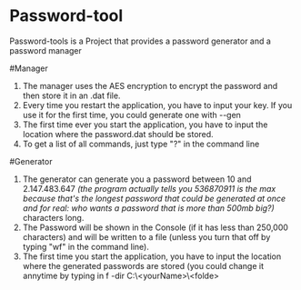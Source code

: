 
# Password-tool

Password-tools is a Project that provides a password generator and a password manager

#Manager
1. The manager uses the AES encryption to encrypt the password and then store it in an 	.dat file.
2. Every time you restart the application, you have to input your key. If you use it for the first time, you could generate one with --gen
3. The first time ever you start the application, you have to input the location where the password.dat should be stored.
4. To get a list of all commands, just type "?" in the command line

#Generator
 1.  The generator can generate you a password between 10 and 2.147.483.647 *(the program actually tells you 536870911 is the max because that's the longest password that could be generated at once and for real: who wants a password that is more than 500mb big?)* characters long.
 2. The Password will be shown in the Console (if it has less than 250,000 characters) and will be written to a file (unless you turn that off by typing "wf" in the command line).
 3. The first time you start the application, you have to input the location where the generated passwords are stored (you could change it annytime by typing in f -dir 
 C:\\\<yourName>\\\<folde>
